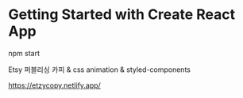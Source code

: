 # Getting Started with Create React App

npm start

Etsy 퍼블리싱 카피 & css animation & styled-components 

https://etzycopy.netlify.app/

